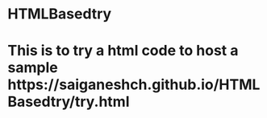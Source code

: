 # HTMLBasedtry
<html>
  <h1>
  This is to try a html code to host a sample
  https://saiganeshch.github.io/HTMLBasedtry/try.html
  </h1> 
</html>

